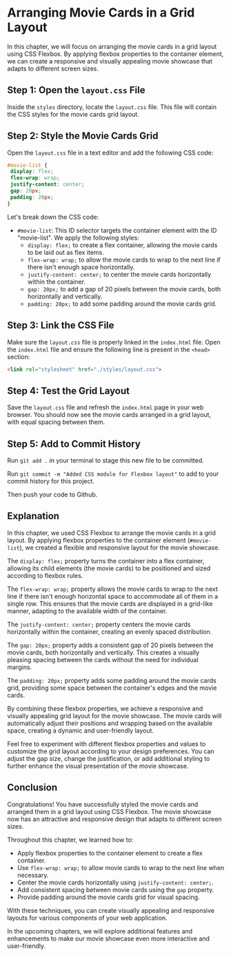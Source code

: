 # Arranging Movie Cards in a Grid Layout

In this chapter, we will focus on arranging the movie cards in a grid layout using CSS Flexbox. By applying flexbox properties to the container element, we can create a responsive and visually appealing movie showcase that adapts to different screen sizes.

## Step 1: Open the `layout.css` File

Inside the `styles` directory, locate the `layout.css` file. This file will contain the CSS styles for the movie cards grid layout.

## Step 2: Style the Movie Cards Grid

Open the `layout.css` file in a text editor and add the following CSS code:

```css
#movie-list {
 display: flex;
 flex-wrap: wrap;
 justify-content: center;
 gap: 20px;
 padding: 20px;
}
```

Let's break down the CSS code:

- `#movie-list`: This ID selector targets the container element with the ID "movie-list". We apply the following styles:
  - `display: flex;` to create a flex container, allowing the movie cards to be laid out as flex items.
  - `flex-wrap: wrap;` to allow the movie cards to wrap to the next line if there isn't enough space horizontally.
  - `justify-content: center;` to center the movie cards horizontally within the container.
  - `gap: 20px;` to add a gap of 20 pixels between the movie cards, both horizontally and vertically.
  - `padding: 20px;` to add some padding around the movie cards grid.

## Step 3: Link the CSS File

Make sure the `layout.css` file is properly linked in the `index.html` file. Open the `index.html` file and ensure the following line is present in the `<head>` section:

```html
<link rel="stylesheet" href="./styles/layout.css">
```

## Step 4: Test the Grid Layout

Save the `layout.css` file and refresh the `index.html` page in your web browser. You should now see the movie cards arranged in a grid layout, with equal spacing between them.

## Step 5: Add to Commit History

Run `git add .` in your terminal to stage this new file to be committed.

Run `git commit -m "Added CSS module for Flexbox layout"` to add to your commit history for this project.

Then push your code to Github.

## Explanation

In this chapter, we used CSS Flexbox to arrange the movie cards in a grid layout. By applying flexbox properties to the container element (`#movie-list`), we created a flexible and responsive layout for the movie showcase.

The `display: flex;` property turns the container into a flex container, allowing its child elements (the movie cards) to be positioned and sized according to flexbox rules.

The `flex-wrap: wrap;` property allows the movie cards to wrap to the next line if there isn't enough horizontal space to accommodate all of them in a single row. This ensures that the movie cards are displayed in a grid-like manner, adapting to the available width of the container.

The `justify-content: center;` property centers the movie cards horizontally within the container, creating an evenly spaced distribution.

The `gap: 20px;` property adds a consistent gap of 20 pixels between the movie cards, both horizontally and vertically. This creates a visually pleasing spacing between the cards without the need for individual margins.

The `padding: 20px;` property adds some padding around the movie cards grid, providing some space between the container's edges and the movie cards.

By combining these flexbox properties, we achieve a responsive and visually appealing grid layout for the movie showcase. The movie cards will automatically adjust their positions and wrapping based on the available space, creating a dynamic and user-friendly layout.

Feel free to experiment with different flexbox properties and values to customize the grid layout according to your design preferences. You can adjust the gap size, change the justification, or add additional styling to further enhance the visual presentation of the movie showcase.

## Conclusion

Congratulations! You have successfully styled the movie cards and arranged them in a grid layout using CSS Flexbox. The movie showcase now has an attractive and responsive design that adapts to different screen sizes.

Throughout this chapter, we learned how to:

- Apply flexbox properties to the container element to create a flex container.
- Use `flex-wrap: wrap;` to allow movie cards to wrap to the next line when necessary.
- Center the movie cards horizontally using `justify-content: center;`.
- Add consistent spacing between movie cards using the `gap` property.
- Provide padding around the movie cards grid for visual spacing.

With these techniques, you can create visually appealing and responsive layouts for various components of your web application.

In the upcoming chapters, we will explore additional features and enhancements to make our movie showcase even more interactive and user-friendly.
